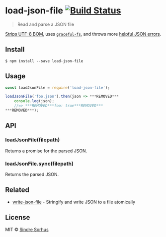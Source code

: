 # load-json-file [![Build Status](https://travis-ci.org/sindresorhus/load-json-file.svg?branch=master)](https://travis-ci.org/sindresorhus/load-json-file)

> Read and parse a JSON file

[Strips UTF-8 BOM](https://github.com/sindresorhus/strip-bom), uses [`graceful-fs`](https://github.com/isaacs/node-graceful-fs), and throws more [helpful JSON errors](https://github.com/sindresorhus/parse-json).


## Install

```
$ npm install --save load-json-file
```


## Usage

```js
const loadJsonFile = require('load-json-file');

loadJsonFile('foo.json').then(json => ***REMOVED***
	console.log(json);
	//=> ***REMOVED***foo: true***REMOVED***
***REMOVED***);
```


## API

### loadJsonFile(filepath)

Returns a promise for the parsed JSON.

### loadJsonFile.sync(filepath)

Returns the parsed JSON.


## Related

- [write-json-file](https://github.com/sindresorhus/write-json-file) - Stringify and write JSON to a file atomically


## License

MIT © [Sindre Sorhus](https://sindresorhus.com)
